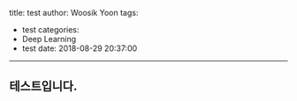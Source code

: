 title: test
author: Woosik Yoon
tags:
  - test
categories:
  - Deep Learning
  - test
date: 2018-08-29 20:37:00
---
## 테스트입니다.